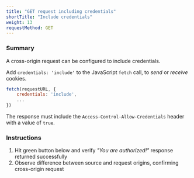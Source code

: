 ```yaml
---
title: "GET request including credentials"
shortTitle: "Include credentials"
weight: 13
requestMethod: GET
---
```


### Summary
A cross-origin request can be configured to include credentials.

Add `credentials: 'include'` to the JavaScript `fetch` call, to *send* or *receive* cookies.

```javascript
fetch(requestURL, {
    credentials: 'include',
    ...
})
```

The response must include the `Access-Control-Allow-Credentials` header with a value of `true`.

### Instructions

1. Hit green button below and verify *"You are authorized!"* response returned successfully
1. Observe difference between source and request origins, confirming cross-origin request